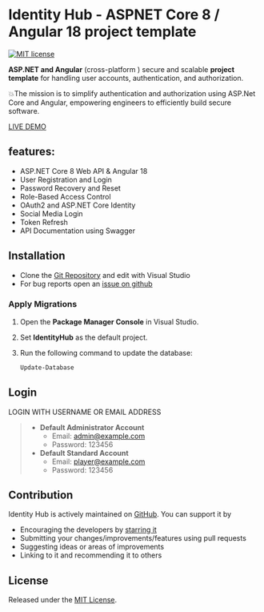 # **Identity Hub** - ASPNET Core 8 / Angular 18 project template
[![MIT license](https://cdn.rawgit.com/Njabulo240/tempa/7e9d69ad/MITLicense.png)](https://github.com/Njabulo240/IdentityHub/blob/master/LICENSE)

**ASP.NET and Angular** (cross-platform ) secure and scalable **project template** for handling user accounts, authentication, and authorization.

💥The mission is to simplify authentication and authorization using ASP.Net Core and Angular, empowering engineers to efficiently build secure software.

[LIVE DEMO](https://identityhub.azurewebsites.net)

## features:
*   ASP.NET Core 8 Web API &  Angular 18
*   User Registration and Login
*   Password Recovery and Reset
*   Role-Based Access Control
*   OAuth2 and ASP.NET Core Identity
*   Social Media Login
*   Token Refresh
*   API Documentation using Swagger


## Installation

*   Clone the [Git Repository](https://github.com/Njabulo240/IdentityHub.git) and edit with Visual Studio
*	For bug reports open an [issue on github](https://github.com/Njabulo240/IdentityHub/issues)

### Apply Migrations

1. Open the **Package Manager Console** in Visual Studio.
2. Set **IdentityHub** as the default project.
3. Run the following command to update the database:

    ```powershell
    Update-Database
    ```

## Login

LOGIN WITH USERNAME OR EMAIL ADDRESS
> * **Default Administrator Account**
>   * Email:    admin@example.com
>   * Password: 123456
> * **Default Standard Account**
>   * Email:    player@example.com
>   * Password: 123456

## Contribution

Identity Hub is actively maintained on [GitHub](https://github.com/Njabulo240/IdentityHub). You can support it by
*   Encouraging the developers by [starring it](https://github.com/Njabulo240/IdentityHub)
*   Submitting your changes/improvements/features using pull requests
*   Suggesting ideas or areas of improvements
*   Linking to it and recommending it to others


## License

Released under the [MIT License](https://github.com/Njabulo240/IdentityHub/blob/master/LICENSE).